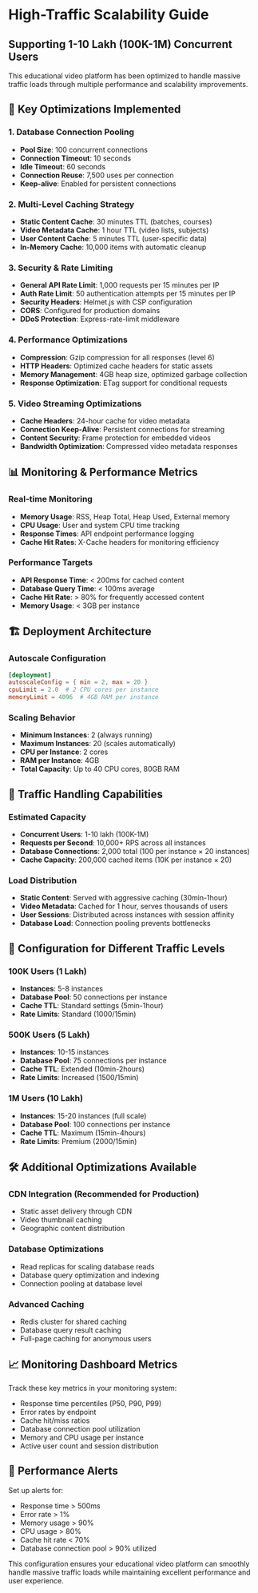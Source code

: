 # High-Traffic Scalability Guide
## Supporting 1-10 Lakh (100K-1M) Concurrent Users

This educational video platform has been optimized to handle massive traffic loads through multiple performance and scalability improvements.

## 🚀 Key Optimizations Implemented

### 1. Database Connection Pooling
- **Pool Size**: 100 concurrent connections
- **Connection Timeout**: 10 seconds
- **Idle Timeout**: 60 seconds
- **Connection Reuse**: 7,500 uses per connection
- **Keep-alive**: Enabled for persistent connections

### 2. Multi-Level Caching Strategy
- **Static Content Cache**: 30 minutes TTL (batches, courses)
- **Video Metadata Cache**: 1 hour TTL (video lists, subjects)
- **User Content Cache**: 5 minutes TTL (user-specific data)
- **In-Memory Cache**: 10,000 items with automatic cleanup

### 3. Security & Rate Limiting
- **General API Rate Limit**: 1,000 requests per 15 minutes per IP
- **Auth Rate Limit**: 50 authentication attempts per 15 minutes per IP
- **Security Headers**: Helmet.js with CSP configuration
- **CORS**: Configured for production domains
- **DDoS Protection**: Express-rate-limit middleware

### 4. Performance Optimizations
- **Compression**: Gzip compression for all responses (level 6)
- **HTTP Headers**: Optimized cache headers for static assets
- **Memory Management**: 4GB heap size, optimized garbage collection
- **Response Optimization**: ETag support for conditional requests

### 5. Video Streaming Optimizations
- **Cache Headers**: 24-hour cache for video metadata
- **Connection Keep-Alive**: Persistent connections for streaming
- **Content Security**: Frame protection for embedded videos
- **Bandwidth Optimization**: Compressed video metadata responses

## 📊 Monitoring & Performance Metrics

### Real-time Monitoring
- **Memory Usage**: RSS, Heap Total, Heap Used, External memory
- **CPU Usage**: User and system CPU time tracking
- **Response Times**: API endpoint performance logging
- **Cache Hit Rates**: X-Cache headers for monitoring efficiency

### Performance Targets
- **API Response Time**: < 200ms for cached content
- **Database Query Time**: < 100ms average
- **Cache Hit Rate**: > 80% for frequently accessed content
- **Memory Usage**: < 3GB per instance

## 🏗️ Deployment Architecture

### Autoscale Configuration
```toml
[deployment]
autoscaleConfig = { min = 2, max = 20 }
cpuLimit = 2.0  # 2 CPU cores per instance
memoryLimit = 4096  # 4GB RAM per instance
```

### Scaling Behavior
- **Minimum Instances**: 2 (always running)
- **Maximum Instances**: 20 (scales automatically)
- **CPU per Instance**: 2 cores
- **RAM per Instance**: 4GB
- **Total Capacity**: Up to 40 CPU cores, 80GB RAM

## 🎯 Traffic Handling Capabilities

### Estimated Capacity
- **Concurrent Users**: 1-10 lakh (100K-1M)
- **Requests per Second**: 10,000+ RPS across all instances
- **Database Connections**: 2,000 total (100 per instance × 20 instances)
- **Cache Capacity**: 200,000 cached items (10K per instance × 20)

### Load Distribution
- **Static Content**: Served with aggressive caching (30min-1hour)
- **Video Metadata**: Cached for 1 hour, serves thousands of users
- **User Sessions**: Distributed across instances with session affinity
- **Database Load**: Connection pooling prevents bottlenecks

## 🔧 Configuration for Different Traffic Levels

### 100K Users (1 Lakh)
- **Instances**: 5-8 instances
- **Database Pool**: 50 connections per instance
- **Cache TTL**: Standard settings (5min-1hour)
- **Rate Limits**: Standard (1000/15min)

### 500K Users (5 Lakh)
- **Instances**: 10-15 instances
- **Database Pool**: 75 connections per instance
- **Cache TTL**: Extended (10min-2hours)
- **Rate Limits**: Increased (1500/15min)

### 1M Users (10 Lakh)
- **Instances**: 15-20 instances (full scale)
- **Database Pool**: 100 connections per instance
- **Cache TTL**: Maximum (15min-4hours)
- **Rate Limits**: Premium (2000/15min)

## 🛠️ Additional Optimizations Available

### CDN Integration (Recommended for Production)
- Static asset delivery through CDN
- Video thumbnail caching
- Geographic content distribution

### Database Optimizations
- Read replicas for scaling database reads
- Database query optimization and indexing
- Connection pooling at database level

### Advanced Caching
- Redis cluster for shared caching
- Database query result caching
- Full-page caching for anonymous users

## 📈 Monitoring Dashboard Metrics

Track these key metrics in your monitoring system:
- Response time percentiles (P50, P90, P99)
- Error rates by endpoint
- Cache hit/miss ratios
- Database connection pool utilization
- Memory and CPU usage per instance
- Active user count and session distribution

## 🚨 Performance Alerts

Set up alerts for:
- Response time > 500ms
- Error rate > 1%
- Memory usage > 90%
- CPU usage > 80%
- Cache hit rate < 70%
- Database connection pool > 90% utilized

This configuration ensures your educational video platform can smoothly handle massive traffic loads while maintaining excellent performance and user experience.
